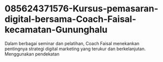 # 085624371576-Kursus-pemasaran-digital-bersama-Coach-Faisal-kecamatan-Gununghalu
Dalam berbagai seminar dan pelatihan, Coach Faisal menekankan pentingnya strategi digital marketing yang terukur dan berkelanjutan. Menggunakan pendekatan 
